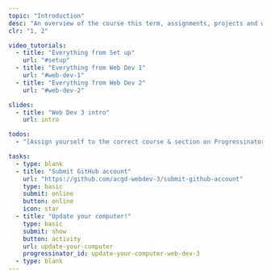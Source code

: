 ```yaml
---
topic: "Introduction"
desc: "An overview of the course this term, assignments, projects and weekly tasks."
clr: "1, 2"

video_tutorials:
  - title: "Everything from Set up"
    url: "#setup"
  - title: "Everything from Web Dev 1"
    url: "#web-dev-1"
  - title: "Everything from Web Dev 2"
    url: "#web-dev-2"

slides:
  - title: "Web Dev 3 intro"
    url: intro

todos:
  - "[Assign yourself to the correct course & section on Progressinator for due dates](https://progress.learn-the-web.algonquindesign.ca/profile/)"

tasks:
  - type: blank
  - title: "Submit GitHub account"
    url: "https://github.com/acgd-webdev-3/submit-github-account"
    type: basic
    submit: online
    button: online
    icon: star
  - title: "Update your computer!"
    type: basic
    submit: show
    button: activity
    url: update-your-computer
    progressinator_id: update-your-computer-web-dev-3
  - type: blank
---
```


